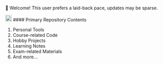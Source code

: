 <!---
BH3GEI/BH3GEI is a ✨ special ✨ repository because its `README.md` (this file) appears on your GitHub profile.
You can click the Preview link to take a look at your changes.
--->
👋 Welcome! This user prefers a laid-back pace, updates may be sparse. 

<img src="https://github.com/BH3GEI/BH3GEI/assets/58540850/30b7dcfb-dcf6-4803-a372-1cc91bb53434" width="20px"> #### Primary Repository Contents

1. Personal Tools
2. Course-related Code
3. Hobby Projects
4. Learning Notes
5. Exam-related Materials
6. And more...



